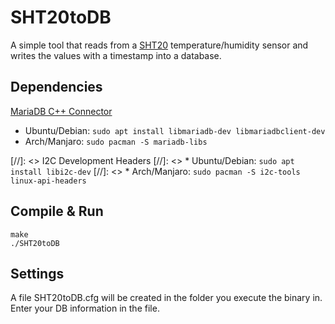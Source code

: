 # SHT20toDB
A simple tool that reads from a [SHT20](https://www.mouser.com/datasheet/2/682/Sensirion_Humidity_Sensors_SHT20_Datasheet-1274196.pdf) temperature/humidity sensor and writes the values with a timestamp into a database.

## Dependencies
[MariaDB C++ Connector](https://mariadb.com/kb/en/library/mariadb-connector-c/)  
* Ubuntu/Debian: `sudo apt install libmariadb-dev libmariadbclient-dev`  
* Arch/Manjaro: `sudo pacman -S mariadb-libs`

[//]: <> I2C Development Headers
[//]: <> * Ubuntu/Debian: `sudo apt install libi2c-dev`
[//]: <> * Arch/Manjaro:  `sudo pacman -S i2c-tools linux-api-headers`

## Compile & Run
`make`  
`./SHT20toDB`

## Settings
A file SHT20toDB.cfg will be created in the folder you execute the binary in. Enter your DB information in the file.
